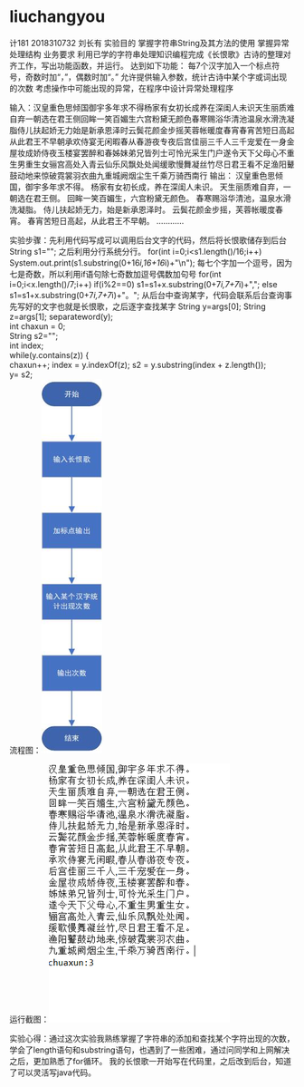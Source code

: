 # liuchangyou
计181 2018310732 刘长有
实验目的 掌握字符串String及其方法的使用  掌握异常处理结构
业务要求  利用已学的字符串处理知识编程完成《长恨歌》古诗的整理对齐工作，写出功能函数，并运行。
达到如下功能：
      每7个汉字加入一个标点符号，奇数时加“，”，偶数时加“。”
      允许提供输入参数，统计古诗中某个字或词出现的次数
      考虑操作中可能出现的异常，在程序中设计异常处理程序

输入：汉皇重色思倾国御宇多年求不得杨家有女初长成养在深闺人未识天生丽质难自弃一朝选在君王侧回眸一笑百媚生六宫粉黛无颜色春寒赐浴华清池温泉水滑洗凝脂侍儿扶起娇无力始是新承恩泽时云鬓花颜金步摇芙蓉帐暖度春宵春宵苦短日高起从此君王不早朝承欢侍宴无闲暇春从春游夜专夜后宫佳丽三千人三千宠爱在一身金屋妆成娇侍夜玉楼宴罢醉和春姊妹弟兄皆列士可怜光采生门户遂令天下父母心不重生男重生女骊宫高处入青云仙乐风飘处处闻缓歌慢舞凝丝竹尽日君王看不足渔阳鼙鼓动地来惊破霓裳羽衣曲九重城阙烟尘生千乘万骑西南行
输出：
汉皇重色思倾国，御宇多年求不得。
杨家有女初长成，养在深闺人未识。
天生丽质难自弃，一朝选在君王侧。
回眸一笑百媚生，六宫粉黛无颜色。
春寒赐浴华清池，温泉水滑洗凝脂。
侍儿扶起娇无力，始是新承恩泽时。
云鬓花颜金步摇，芙蓉帐暖度春宵。
春宵苦短日高起，从此君王不早朝。
…………

实验步骤：先利用代码写成可以调用后台文字的代码，然后将长恨歌储存到后台
String s1="";
之后利用分行系统分行。
for(int i=0;i<s1.length()/16;i++)
System.out.print(s1.substring(0+16*i,16+16*i)+"\n"); 
每七个字加一个逗号，因为七是奇数，所以利用if语句除七奇数加逗号偶数加句号
for(int i=0;i<x.length()/7;i++)
	      if(i%2==0)
	       s1=s1+x.substring(0+7*i,7+7*i)+",";
	      else
	       s1=s1+x.substring(0+7*i,7+7*i)+"。";
从后台中查询某字，代码会联系后台查询事先写好的文字也就是长恨歌，之后逐字查找某字
String y=args[0];
	    	String z=args[1];
			separateword(y);		
	int chaxun = 0;		
		String s2="";		
		int index;		
		while(y.contains(z))
		{			
			chaxun++;
		    index = y.indexOf(z);
		    s2 = y.substring(index + z.length());		
		    y= s2;			
流程图：![imag](https://github.com/LIUCHANGYOU6/liuchangyou/blob/master/%E6%B5%81%E7%A8%8B%E5%9B%BE.jpg)

运行截图：![imag](https://github.com/LIUCHANGYOU6/liuchangyou/blob/master/%E5%88%98%E9%95%BF%E6%9C%89.png)

实验心得：通过这次实验我熟练掌握了字符串的添加和查找某个字符出现的次数，
学会了length语句和substring语句，也遇到了一些困难，通过问同学和上网解决之后，更加熟悉了for循环。
我的长恨歌一开始写在代码里，之后改到后台，知道了可以灵活写java代码。
